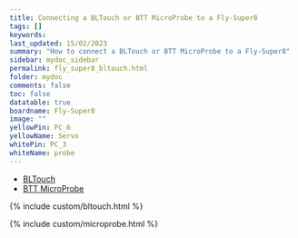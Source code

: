 ```yaml
---
title: Connecting a BLTouch or BTT MicroProbe to a Fly-Super8
tags: []
keywords: 
last_updated: 15/02/2023
summary: "How to connect a BLTouch or BTT MicroProbe to a Fly-Super8"
sidebar: mydoc_sidebar
permalink: fly_super8_bltouch.html
folder: mydoc
comments: false
toc: false
datatable: true
boardname: Fly-Super8
image: ""
yellowPin: PC_6
yellowName: Servo
whitePin: PC_3
whiteName: probe
---
```


<ul id="profileTabs" class="nav nav-tabs">
  <li class="active"><a class="noCrossRef" href="#bltouch" data-toggle="tab">BLTouch</a></li>  
	<li><a class="noCrossRef" href="#micro" data-toggle="tab">BTT MicroProbe</a></li>
</ul>
  <div class="tab-content">
<div role="tabpanel" class="tab-pane active" id="bltouch" markdown="1">

{% include custom/bltouch.html %}

</div>

<div role="tabpanel" class="tab-pane" id="micro" markdown="1">

{% include custom/microprobe.html %}

</div>

</div>